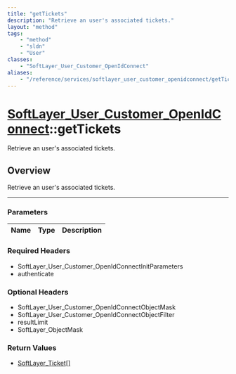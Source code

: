 ```yaml
---
title: "getTickets"
description: "Retrieve an user's associated tickets."
layout: "method"
tags:
    - "method"
    - "sldn"
    - "User"
classes:
    - "SoftLayer_User_Customer_OpenIdConnect"
aliases:
    - "/reference/services/softlayer_user_customer_openidconnect/getTickets"
---
```

# [SoftLayer_User_Customer_OpenIdConnect](/reference/services/SoftLayer_User_Customer_OpenIdConnect)::getTickets

Retrieve an user's associated tickets.


## Overview 
Retrieve an user's associated tickets.

-----

### Parameters 
|Name | Type | Description |
| --- | --- | --- |


### Required Headers
* SoftLayer_User_Customer_OpenIdConnectInitParameters
* authenticate


### Optional Headers
* SoftLayer_User_Customer_OpenIdConnectObjectMask
* SoftLayer_User_Customer_OpenIdConnectObjectFilter
* resultLimit
* SoftLayer_ObjectMask

### Return Values
* <a href='/reference/datatypes/SoftLayer_Ticket'>SoftLayer_Ticket[] </a>




